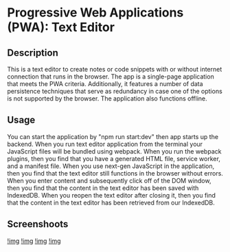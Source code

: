 #  Progressive Web Applications (PWA): Text Editor

## Description

This is a text editor to create notes or code snippets with or without internet connection that runs in the browser. The app is a single-page application that meets the PWA criteria. Additionally, it features a number of data persistence techniques that serve as redundancy in case one of the options is not supported by the browser. The application  also functions offline.

## Usage

You can start the application by "npm run start:dev" then app starts up the backend. When you run text editor application from the terminal your JavaScript files will be bundled using webpack. When you run the webpack plugins, then you  find that you have a generated HTML file, service worker, and a manifest file. When you use next-gen JavaScript in the application, then you  find that the text editor still functions in the browser without errors. When you enter content and subsequently click off of the DOM window, then you find that the content in the text editor has been saved with IndexedDB. When you reopen the text editor after closing it, then you find that the content in the text editor has been retrieved from our IndexedDB.

## Screenshoots

[!img](./Assets/Screen%20Shot%202023-02-15%20at%203.28.22%20PM.png)
[!img](./Assets/Screen%20Shot%202023-02-15%20at%203.37.28%20PM.png)
[!img](./Assets/Screen%20Shot%202023-02-15%20at%203.38.02%20PM.png)
[!img](./Assets/Screen%20Shot%202023-02-15%20at%203.38.26%20PM.png)

